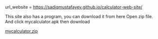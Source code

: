 url_website = https://sadiqmustafayev.github.io/calculator-web-site/


This site also has a program, you can download it from here
Open zip file. And click mycalculator.apk then download

[mycalculator.zip](https://github.com/sadiqmustafayev/calculator-web-site/files/14655406/mycalculator.zip)
